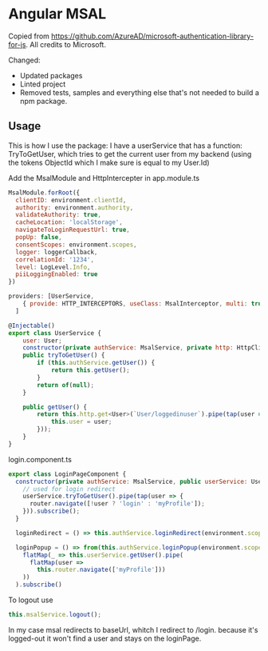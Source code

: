 
Angular MSAL
=================================================================

Copied from https://github.com/AzureAD/microsoft-authentication-library-for-js. All credits to Microsoft.

Changed:
* Updated packages
* Linted project
* Removed tests, samples and everything else that's not needed to build a npm package.

## Usage

This is how I use the package:
I have a userService that has a function: TryToGetUser, which tries to get the current user from
my backend (using the tokens ObjectId which I make sure is equal to my User.Id)

Add the MsalModule and HttpIntercepter in app.module.ts

```js 
MsalModule.forRoot({
  clientID: environment.clientId,
  authority: environment.authority,
  validateAuthority: true,
  cacheLocation: 'localStorage',
  navigateToLoginRequestUrl: true,
  popUp: false,
  consentScopes: environment.scopes,
  logger: loggerCallback,
  correlationId: '1234',
  level: LogLevel.Info,
  piiLoggingEnabled: true
})
```    

```js 
providers: [UserService,
    { provide: HTTP_INTERCEPTORS, useClass: MsalInterceptor, multi: true }
  ]
```

```js
@Injectable()
export class UserService {
    user: User;
    constructor(private authService: MsalService, private http: HttpClient) {}
    public tryToGetUser() {
        if (this.authService.getUser()) {
            return this.getUser();
        }
        return of(null);
    }

    public getUser() {
        return this.http.get<User>(`User/loggedinuser`).pipe(tap(user => {
            this.user = user;
        }));
    }
}

```



login.component.ts

```js
export class LoginPageComponent {
  constructor(private authService: MsalService, public userService: UserService, private router: Router) {
    // used for login redirect
    userService.tryToGetUser().pipe(tap(user => {
      router.navigate([!user ? 'login' : 'myProfile']);
    })).subscribe();
  }

  loginRedirect = () => this.authService.loginRedirect(environment.scopes);

  loginPopup = () => from(this.authService.loginPopup(environment.scopes)).pipe(
    flatMap(_ => this.userService.getUser().pipe(
      flatMap(user =>
        this.router.navigate(['myProfile']))
    ))
  ).subscribe()
```

To logout use 

```js
this.msalService.logout();
```

In my case msal redirects to baseUrl, whitch I redirect to /login. 
because it's logged-out it won't find a user and stays on the loginPage.



